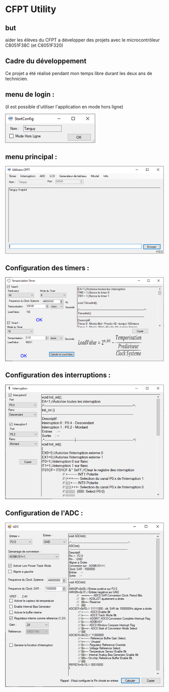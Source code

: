 # CFPT Utility
## but
aider les élèves du CFPT a développer des projets avec le microcontrôleur C8051F38C (et C8051F320)

## Cadre du développement
Ce projet a été réalisé pendant mon temps libre durant les deux ans de technicien.

## menu de login :
(il est possible d'utiliser l'application en mode hors ligne)

![Image login](image/login.PNG "Image login")

## menu principal :
![Image principale](image/principale.PNG "Image principale")

## Configuration des timers :
![Image timer](image/timer.PNG "Image timer")

## Configuration des interruptions :
![Image interruption](image/interruption.PNG "Image interruption")

## Configuration de l'ADC :
![Image adc](image/adc.PNG "Image adc")
